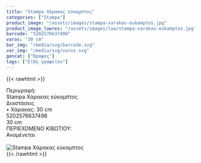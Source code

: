 ```yaml
---
title: "Stampa Χάρακας εύκαμπτος"
categories: ["Stampa"]
product_image: "/assets/images/stampa-xarakas-eukamptos.jpg"
product_image_lowres: "/assets/images/low/stampa-xarakas-eukamptos.jpg"
barcode: "5202576637498"
varos: "30 cm"
bar_img: "/media/svg/barcode.svg"
var_img: "/media/svg/varos.svg"
gencat: ["Όροφος"]
tags: ["Είδη γραφείου"]
---
```

{{< rawhtml >}}

<div class="sload698"><div class="product"><div id="sistatika">Περιγραφή:</div><div class="alltext">Stampa Χάρακας εύκαμπτος</div><div id="loipa">Διαστάσεις</div><div class="alltext">• Χάρακας: 30 cm</div><div id="barcode"><div id="barimage1"></div><span id="bartext">5202576637498</span></div><div id="varos"><div id="dimimg"></div><span id="varostext">30 cm</span></div><div id="kivotio">ΠΕΡΙΕΧΟΜΕΝΟ ΚΙΒΩΤΙΟΥ:<br>Αναμένεται</div><br><div class="pimg"><img alt="Stampa Χάρακας εύκαμπτος" title="Stampa Χάρακας εύκαμπτος" src="/assets/images/stampa-xarakas-eukamptos.jpg"></div></div></div>
{{< /rawhtml >}}



